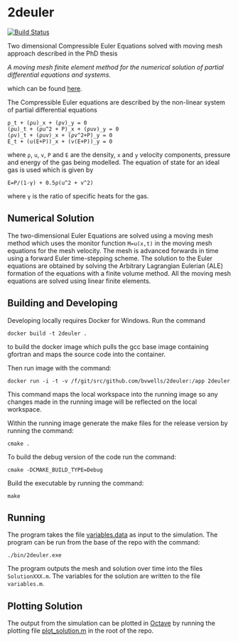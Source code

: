 # 2deuler
[![Build Status](https://travis-ci.org/bvwells/2deuler.svg?branch=master)](https://travis-ci.org/bvwells/2deuler)

Two dimensional Compressible Euler Equations solved with moving mesh approach described in the PhD thesis

*A moving mesh finite element method for the numerical solution of partial differential equations and systems.*

which can be found [here][1].

The Compressible Euler equations are described by the non-linear system of partial differential equations

```
ρ_t + (ρu)_x + (ρv)_y = 0
(ρu)_t + (ρu^2 + P)_x + (ρuv)_y = 0
(ρv)_t + (ρuv)_x + (ρv^2+P)_y = 0
E_t + (u(E+P))_x + (v(E+P))_y = 0
```

where ```ρ```, ```u```, ```v```, ```P``` and ```E``` are the density, ```x``` and ```y``` velocity components, pressure and energy of the gas being modelled. The equation of state for an ideal gas is used which is given by

```
E=P/(1-γ) + 0.5ρ(u^2 + v^2)
```
where ```γ``` is the ratio of specific heats for the gas.

## Numerical Solution

The two-dimensional Euler Equations are solved using a moving mesh 
method which uses the monitor function ```M=u(x,t)``` in the moving mesh 
equations for the mesh velocity. The mesh is advanced forwards in time 
using a forward Euler time-stepping scheme. The solution to the Euler
equations are obtained by solving the Arbitrary Lagrangian Eulerian (ALE)
formation of the equations with a finite volume method. All the moving mesh
equations are solved using linear finite elements.

## Building and Developing

Developing locally requires Docker for Windows. Run the command

```
docker build -t 2deuler .
```

to build the docker image which pulls the gcc base image containing gfortran and maps the source code into the container.

Then run image with the command:

```
docker run -i -t -v /f/git/src/github.com/bvwells/2deuler:/app 2deuler
```

This command maps the local workspace into the running image so any changes made in the running image will be reflected on the local workspace.

Within the running image generate the make files for the release version by running the command:

```
cmake .
```

To build the debug version of the code run the command:

```
cmake -DCMAKE_BUILD_TYPE=Debug
```

Build the executable by running the command:

```
make
```

## Running

The program takes the file [variables.data](./variables.data) as input to the simulation. The program can be run from the base of the repo with the command:

```
./bin/2deuler.exe
```

The program outputs the mesh and solution over time into the files ```SolutionXXX.m```. The variables for the solution are written to the file ```variables.m```.

## Plotting Solution

The output from the simulation can be plotted in [Octave](https://www.gnu.org/software/octave/) by running the plotting file
[plot_solution.m](./plot_solution.m) in the root of the repo.

[1]: http://www.reading.ac.uk/nmsruntime/saveasdialog.aspx?lID=24080&sID=90294
